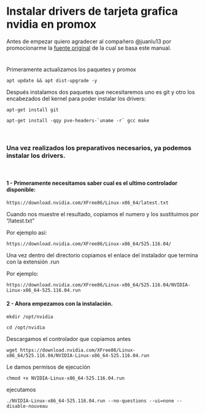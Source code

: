 # Instalar drivers de tarjeta grafica nvidia en promox
Antes de empezar quiero agradecer al compañero @juanlu13 por promocionarme la [fuente original](https://forums.plex.tv/t/plex-hw-acceleration-in-lxc-container-anyone-with-success/219289/34?utm_source=pocket_mylist) de la cual se basa este manual. 
#

Primeramente actualizamos los paquetes y promox

```
apt update && apt dist-upgrade -y
```

Después instalamos dos paquetes que necesitaremos uno es git y otro los encabezados del kernel para poder instalar los drivers:

```
apt-get install git
```
```
apt-get install -qqy pve-headers-`uname -r` gcc make 
```
<br>

### Una vez realizados los preparativos necesarios, ya podemos instalar los drivers.
<br>

#### 1 - Primeramente necesitamos saber cual es el ultimo controlador disponible:

```
https://download.nvidia.com/XFree86/Linux-x86_64/latest.txt 
```
Cuando nos muestre el resultado, copiamos el numero y los sustituimos por “/latest.txt”

Por ejemplo así: 

```
https://download.nvidia.com/XFree86/Linux-x86_64/525.116.04/
```

Una vez dentro del directorio copiamos el enlace del instalador que termina con la extensión .run

Por ejemplo:

```
https://download.nvidia.com/XFree86/Linux-x86_64/525.116.04/NVIDIA-Linux-x86_64-525.116.04.run
```

#### 2 - Ahora empezamos con la instalación.

```
mkdir /opt/nvidia
```
```
cd /opt/nvidia
```
Descargamos el controlador que copiamos antes
```
wget https://download.nvidia.com/XFree86/Linux-x86_64/525.116.04/NVIDIA-Linux-x86_64-525.116.04.run
```
Le damos permisos de ejecución
```
chmod +x NVIDIA-Linux-x86_64-525.116.04.run
```
ejecutamos
```
./NVIDIA-Linux-x86_64-525.116.04.run --no-questions --ui=none --disable-nouveau
```
